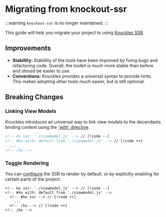 # Migrating from knockout-ssr

:::warning
`knockout-ssr` is no longer maintained.
:::

<!-- @include: @/parts/migration-intro.md -->

This guide will help you migrate your project to using [Knuckles SSR](/guide/ssr/overview).

## Improvements

- **Stabillity:** Stabillity of the tools have been improved by fixing bugs and refactoring code. Overall, the toolkit is much more stable than before and should be easier to use.
- **Conventions:** Knuckles provides a universal syntax to provide hints. This makes adopting other tools much easier, but is still optional.

## Breaking Changes

### Linking View Models

Knuckles introduces an universal way to link view models to the decendants binding context using the ['with' directive](#).

<!-- prettier-ignore -->
```html
<!-- ko ssr: './viewmodel.js' --> // [!code --]
<!-- #ko with: default from './viewmodel.js' --> // [!code ++]
  ...
<!-- /ko -->
```

### Toggle Rendering

You can [configure](/guide/ssr/config) the SSR to render by default, or by explicitly enabling for certain parts of the project.

<!-- prettier-ignore -->
```
<!-- ko ssr: './viewmodel.js' --> // [!code --]
<!-- #ko with: default from './viewmodel.js' -->
  <!-- #ko ssr --> // [!code ++]
    ...
  <!-- /ko --> // [!code ++]
<!-- /ko -->
```
